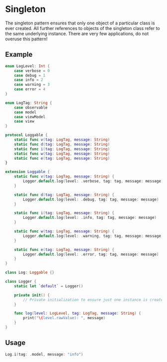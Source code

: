 # Singleton

The singleton pattern ensures that only one object of a particular class is ever created. All further references to objects of the singleton class refer to the same underlying instance. There are very few applications, do not overuse this pattern!

## Example

```swift
enum LogLevel: Int {
    case verbose = 0
    case debug = 1
    case info = 2
    case warning = 3
    case error = 4
}

enum LogTag: String {
    case observable
    case model
    case viewModel
    case view
}

protocol Loggable {
    static func v(tag: LogTag, message: String)
    static func d(tag: LogTag, message: String)
    static func i(tag: LogTag, message: String)
    static func w(tag: LogTag, message: String)
    static func e(tag: LogTag, message: String)
}

extension Loggable {
    static func v(tag: LogTag, message: String) {
        Logger.default.log(level: .verbose, tag: tag, message: message)
    }

    static func d(tag: LogTag, message: String) {
        Logger.default.log(level: .debug, tag: tag, message: message)
    }

    static func i(tag: LogTag, message: String) {
        Logger.default.log(level: .info, tag: tag, message: message)
    }

    static func w(tag: LogTag, message: String) {
        Logger.default.log(level: .warning, tag: tag, message: message)
    }

    static func e(tag: LogTag, message: String) {
        Logger.default.log(level: .error, tag: tag, message: message)
    }
}

class Log: Loggable {}

class Logger {
    static let `default` = Logger()

    private init() {
        // Private initialization to ensure just one instance is created.
    }

    func log(level: LogLevel, tag: LogTag, message: String) {
        print("\(level.rawValue): ", message)
    }
}
```

## Usage

```swift
Log.i(tag: .model, message: "info")
```
